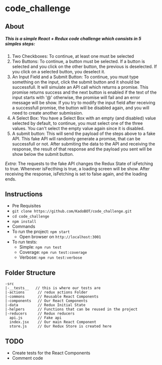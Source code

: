 # code_challenge


## About

##### This is a simple **React + Redux** code challenge which consists in 5 simples steps:
  1. Two Checkboxes: To continue, at least one must be selected
  2. Two Buttons: To continue, a button must be selected. If a button is selected and you click on the other button, the previous is deselected. If you click on a selected button, you deselect it.
  3. An Input Field and a Submit Button: To continue, you must type something on the input, click the submit button and it should be successfull. It will simulate an API call which returns a promise. This promise returns success and the next button is enabled if the text of the input starts with '@' otherwise, the promise will fail and an error message will be show. If you try to modify the input field after receiving a successfull promise, the button will be disabled again, and you will need to create another submission.
  4. A Select Box: You have a Select Box with an empty (and disabled) value selected by default, to continue, you must select one of the three values. You can't select the empty value again since it is disabled.
  5. A submit button: This will send the payload of the steps above to a fake API. This fake API will randomly generate a promise, that can be successfull or not. After submiting the data to the API and receiving the response, the result of that response and the payload you sent will be show below the submit button.

  *Extra*: The requests to the fake API changes the Redux State of isFetching to true. Whenever isFecthing is true, a loading screen will be show. After receiving the response, isFetching is set to false again, and the loading ends.


## Instructions

* Pre Requisites  
 * ```git clone https://github.com/KadoBOT/code_challenge.git```
 * ```cd code_challenge```
 * ```npm install```
* Commands
 * To run the project: ```npm start```
    * Open browser on `http://localhost:3001`
 * To run tests:
   * Simple: ```npm run test```
    * Coverage: ```npm run test:coverage```
    * Verbose: ```npm run test:verbose```

## Folder Structure
```  
-src  
|-__tests__   // this is where our tests are  
|-actions      // redux actions Folder  
|-commons      // Reusable React Components  
|-components   // Our React Components  
|-data         // Redux Initial State  
|-helpers      // Functions that can be reused in the project  
|-reducers     // Redux reducers
  api.js       // Fake api
  index.jsx    // Our main React Component
  store.js     // Our Redux Store is created here
```

## TODO
  * Create tests for the React Components
  * Comment code
